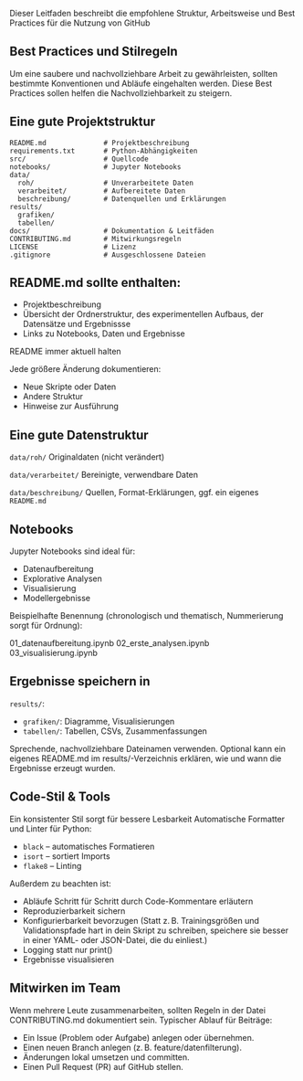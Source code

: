 Dieser Leitfaden beschreibt die empfohlene Struktur, Arbeitsweise und Best Practices für die Nutzung von GitHub

## Best Practices und Stilregeln


Um eine saubere und nachvollziehbare Arbeit zu gewährleisten, sollten bestimmte Konventionen und Abläufe eingehalten werden. Diese Best Practices sollen helfen die Nachvollziehbarkeit zu steigern.

  
## Eine gute Projektstruktur

```
README.md              # Projektbeschreibung
requirements.txt       # Python-Abhängigkeiten
src/                   # Quellcode
notebooks/             # Jupyter Notebooks
data/
  roh/                 # Unverarbeitete Daten
  verarbeitet/         # Aufbereitete Daten
  beschreibung/        # Datenquellen und Erklärungen
results/
  grafiken/
  tabellen/
docs/                  # Dokumentation & Leitfäden
CONTRIBUTING.md        # Mitwirkungsregeln
LICENSE                # Lizenz
.gitignore             # Ausgeschlossene Dateien
```


## README.md sollte enthalten:

- Projektbeschreibung
- Übersicht der Ordnerstruktur, des experimentellen Aufbaus, der Datensätze und Ergebnissse
- Links zu Notebooks, Daten und Ergebnisse
  
README immer aktuell halten

Jede größere Änderung dokumentieren:
- Neue Skripte oder Daten
- Andere Struktur
- Hinweise zur Ausführung


## Eine gute Datenstruktur

 `data/roh/`
Originaldaten (nicht verändert)

 `data/verarbeitet/`
Bereinigte, verwendbare Daten

 `data/beschreibung/`
Quellen, Format-Erklärungen, ggf. ein eigenes `README.md`


## Notebooks

Jupyter Notebooks sind ideal für:

- Datenaufbereitung
- Explorative Analysen
- Visualisierung
- Modellergebnisse

Beispielhafte Benennung (chronologisch und thematisch, Nummerierung sorgt für Ordnung):

01_datenaufbereitung.ipynb
02_erste_analysen.ipynb
03_visualisierung.ipynb


## Ergebnisse speichern in

`results/`:
- `grafiken/`: Diagramme, Visualisierungen
- `tabellen/`: Tabellen, CSVs, Zusammenfassungen

Sprechende, nachvollziehbare Dateinamen verwenden. Optional kann ein eigenes README.md im results/-Verzeichnis erklären, wie und wann die Ergebnisse erzeugt wurden.


## Code-Stil & Tools

Ein konsistenter Stil sorgt für bessere Lesbarkeit
Automatische Formatter und Linter für Python:

- `black` – automatisches Formatieren
- `isort` – sortiert Imports
- `flake8` – Linting
  
Außerdem zu beachten ist:
- Abläufe Schritt für Schritt durch Code-Kommentare erläutern
- Reproduzierbarkeit sichern
- Konfigurierbarkeit bevorzugen
   (Statt z. B. Trainingsgrößen und Validationspfade hart in dein Skript zu schreiben,       speichere sie besser in einer YAML- oder JSON-Datei, die du einliest.)
- Logging statt nur print()
- Ergebnisse visualisieren


##  Mitwirken im Team

Wenn mehrere Leute zusammenarbeiten, sollten Regeln in der Datei CONTRIBUTING.md dokumentiert sein. 
Typischer Ablauf für Beiträge:

- Ein Issue (Problem oder Aufgabe) anlegen oder übernehmen.
- Einen neuen Branch anlegen (z. B. feature/datenfilterung).
- Änderungen lokal umsetzen und committen.
- Einen Pull Request (PR) auf GitHub stellen.




